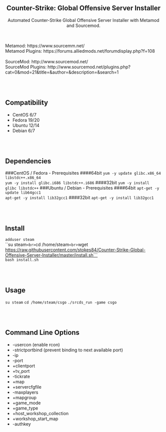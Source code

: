 <h2 align='center'>Counter-Strike: Global Offensive Server Installer</h2>

<p align='center'>Automated Counter-Strike Global Offensive Server Installer with Metamod and Sourcemod.</p>
<br><br>
Metamod: https://www.sourcemm.net/
<br>
Metamod Plugins: https://forums.alliedmods.net/forumdisplay.php?f=108
<br><br>
SourceMod: http://www.sourcemod.net/
<br>
SourceMod Plugins: http://www.sourcemod.net/plugins.php?cat=0&mod=21&title=&author=&description=&search=1

<br><br>

Compatibility
-------------
+ CentOS 6/7
+ Fedora 19/20
+ Ubuntu 12/14
+ Debian 6/7

<br><br>

Dependencies
------------
###CentOS / Fedora - Prerequisites
####64bit
```yum -y update glibc.x86_64 libstdc++.x86_64```
<br>
```yum -y install glibc.i686 libstdc++.i686```
####32bit
```yum -y install glibc libstdc++```
###Ubuntu / Debian - Prerequisites
####64bit
```apt-get -y update lib64gcc1```
<br>
```apt-get -y install lib32gcc1```
####32bit
```apt-get -y install lib32gcc1```

<br><br>

Install
-------
```adduser steam```
<br>
``su steam```
<br>
```cd /home/steam```
<br>
```wget https://raw.githubusercontent.com/stokes84/Counter-Strike-Global-Offensive-Server-Installer/master/install.sh```
<br>
```bash install.sh```

<br><br>

Usage
-----
```su steam```
```cd /home/steam/csgo```
```./srcds_run -game csgo```

<br><br>

Command Line Options
--------------------
+ -usercon (enable rcon)
+ -strictportbind (prevent binding to next available port)
+ -ip
+ -port
+ +clientport
+ +tv_port
+ -tickrate
+ +map
+ +servercfgfile
+ -maxplayers
+ +mapgroup
+ +game_mode
+ +game_type
+ +host_workshop_collection 
+ +workshop_start_map 
+ -authkey

